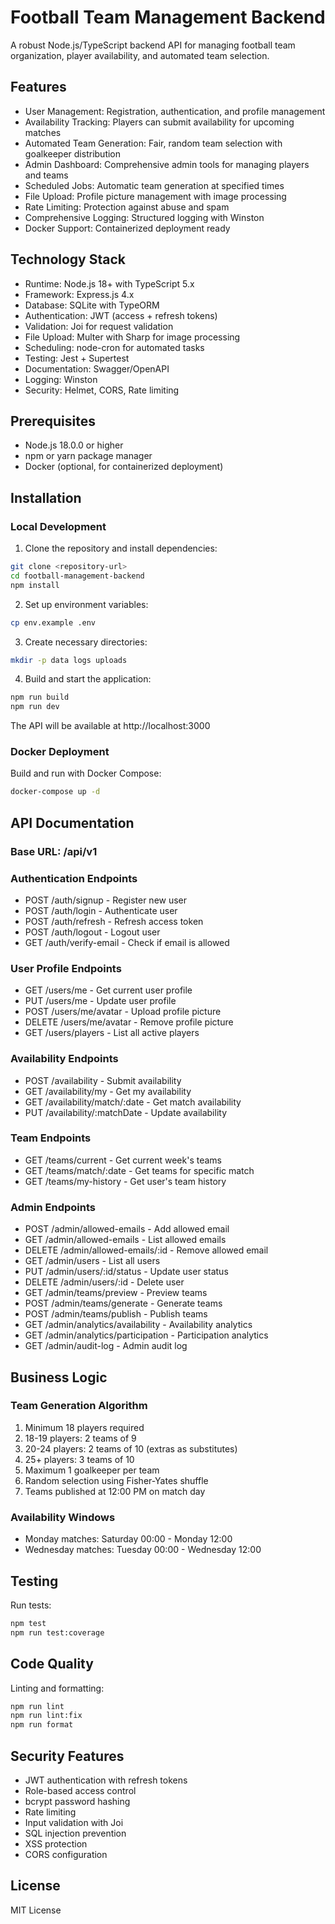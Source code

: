# Football Team Management Backend

A robust Node.js/TypeScript backend API for managing football team organization, player availability, and automated team selection.

## Features

- User Management: Registration, authentication, and profile management
- Availability Tracking: Players can submit availability for upcoming matches
- Automated Team Generation: Fair, random team selection with goalkeeper distribution
- Admin Dashboard: Comprehensive admin tools for managing players and teams
- Scheduled Jobs: Automatic team generation at specified times
- File Upload: Profile picture management with image processing
- Rate Limiting: Protection against abuse and spam
- Comprehensive Logging: Structured logging with Winston
- Docker Support: Containerized deployment ready

## Technology Stack

- Runtime: Node.js 18+ with TypeScript 5.x
- Framework: Express.js 4.x
- Database: SQLite with TypeORM
- Authentication: JWT (access + refresh tokens)
- Validation: Joi for request validation
- File Upload: Multer with Sharp for image processing
- Scheduling: node-cron for automated tasks
- Testing: Jest + Supertest
- Documentation: Swagger/OpenAPI
- Logging: Winston
- Security: Helmet, CORS, Rate limiting

## Prerequisites

- Node.js 18.0.0 or higher
- npm or yarn package manager
- Docker (optional, for containerized deployment)

## Installation

### Local Development

1. Clone the repository and install dependencies:
```bash
git clone <repository-url>
cd football-management-backend
npm install
```

2. Set up environment variables:
```bash
cp env.example .env
```

3. Create necessary directories:
```bash
mkdir -p data logs uploads
```

4. Build and start the application:
```bash
npm run build
npm run dev
```

The API will be available at http://localhost:3000

### Docker Deployment

Build and run with Docker Compose:
```bash
docker-compose up -d
```

## API Documentation

### Base URL: /api/v1

### Authentication Endpoints
- POST /auth/signup - Register new user
- POST /auth/login - Authenticate user
- POST /auth/refresh - Refresh access token
- POST /auth/logout - Logout user
- GET /auth/verify-email - Check if email is allowed

### User Profile Endpoints
- GET /users/me - Get current user profile
- PUT /users/me - Update user profile
- POST /users/me/avatar - Upload profile picture
- DELETE /users/me/avatar - Remove profile picture
- GET /users/players - List all active players

### Availability Endpoints
- POST /availability - Submit availability
- GET /availability/my - Get my availability
- GET /availability/match/:date - Get match availability
- PUT /availability/:matchDate - Update availability

### Team Endpoints
- GET /teams/current - Get current week's teams
- GET /teams/match/:date - Get teams for specific match
- GET /teams/my-history - Get user's team history

### Admin Endpoints
- POST /admin/allowed-emails - Add allowed email
- GET /admin/allowed-emails - List allowed emails
- DELETE /admin/allowed-emails/:id - Remove allowed email
- GET /admin/users - List all users
- PUT /admin/users/:id/status - Update user status
- DELETE /admin/users/:id - Delete user
- GET /admin/teams/preview - Preview teams
- POST /admin/teams/generate - Generate teams
- POST /admin/teams/publish - Publish teams
- GET /admin/analytics/availability - Availability analytics
- GET /admin/analytics/participation - Participation analytics
- GET /admin/audit-log - Admin audit log

## Business Logic

### Team Generation Algorithm
1. Minimum 18 players required
2. 18-19 players: 2 teams of 9
3. 20-24 players: 2 teams of 10 (extras as substitutes)
4. 25+ players: 3 teams of 10
5. Maximum 1 goalkeeper per team
6. Random selection using Fisher-Yates shuffle
7. Teams published at 12:00 PM on match day

### Availability Windows
- Monday matches: Saturday 00:00 - Monday 12:00
- Wednesday matches: Tuesday 00:00 - Wednesday 12:00

## Testing

Run tests:
```bash
npm test
npm run test:coverage
```

## Code Quality

Linting and formatting:
```bash
npm run lint
npm run lint:fix
npm run format
```

## Security Features

- JWT authentication with refresh tokens
- Role-based access control
- bcrypt password hashing
- Rate limiting
- Input validation with Joi
- SQL injection prevention
- XSS protection
- CORS configuration

## License

MIT License 